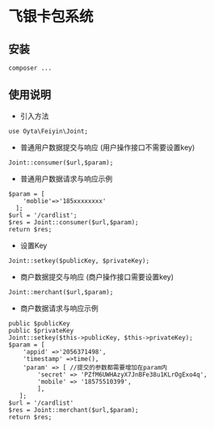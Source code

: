 # 飞银卡包系统

## 安装

~~~
composer ...
~~~

## 使用说明

- 引入方法
~~~
use Oyta\Feiyin\Joint;
~~~


- 普通用户数据提交与响应 (用户操作接口不需要设置key)
~~~
Joint::consumer($url,$param);
~~~

- 普通用户数据请求与响应示例
~~~
$param = [
    'moblie'=>'185xxxxxxxx'
  ];
$url = '/cardlist';
$res = Joint::consumer($url,$param);
return $res;
~~~


- 设置Key
~~~
Joint::setkey($publicKey, $privateKey);
~~~
- 商户数据提交与响应 (商户操作接口需要设置key)
~~~
Joint::merchant($url,$param);
~~~

- 商户数据请求与响应示例
~~~
public $publicKey
public $privateKey
Joint::setkey($this->publicKey, $this->privateKey);
$param = [
    'appid' =>'2056371498',
    'timestamp' =>time(),
    'param' => [ //提交的参数都需要增加在param内
        'secret' => 'PZfM6UWHAzyX7JnBFe38u1KLrOgExo4q',
        'mobile' => '18575510399',
        ],
   ];
$url = '/cardlist'
$res = Joint::merchant($url,$param);
return $res;
~~~
